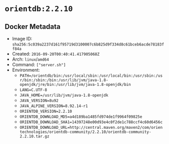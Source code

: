 # `orientdb:2.2.10`

## Docker Metadata

- Image ID: `sha256:5c039a2237d161f95719d3100007c6b825d9f334d8c61bceb6acde78183ff84a`
- Created: `2016-09-20T00:40:41.417905068Z`
- Arch: `linux`/`amd64`
- Command: `["server.sh"]`
- Environment:
  - `PATH=/orientdb/bin:/usr/local/sbin:/usr/local/bin:/usr/sbin:/usr/bin:/sbin:/bin:/usr/lib/jvm/java-1.8-openjdk/jre/bin:/usr/lib/jvm/java-1.8-openjdk/bin`
  - `LANG=C.UTF-8`
  - `JAVA_HOME=/usr/lib/jvm/java-1.8-openjdk`
  - `JAVA_VERSION=8u92`
  - `JAVA_ALPINE_VERSION=8.92.14-r1`
  - `ORIENTDB_VERSION=2.2.10`
  - `ORIENTDB_DOWNLOAD_MD5=a4d189ba1485fd974de1f9964f09825e`
  - `ORIENTDB_DOWNLOAD_SHA1=14397248e00d93e4c0f2de1c788ccf4c60d6456c`
  - `ORIENTDB_DOWNLOAD_URL=http://central.maven.org/maven2/com/orientechnologies/orientdb-community/2.2.10/orientdb-community-2.2.10.tar.gz`

